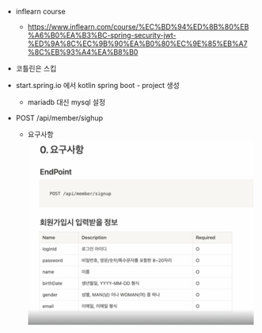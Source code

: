 - inflearn course
    - https://www.inflearn.com/course/%EC%BD%94%ED%8B%80%EB%A6%B0%EA%B3%BC-spring-security-jwt-%ED%9A%8C%EC%9B%90%EA%B0%80%EC%9E%85%EB%A7%8C%EB%93%A4%EA%B8%B0

- 코틀린은 스킵
- start.spring.io 에서 kotlin spring boot - project 생성
    - mariadb 대신 mysql 설정

- POST /api/member/sighup
    - 요구사항
        ![requirement](./screenshots/requirement.png)
